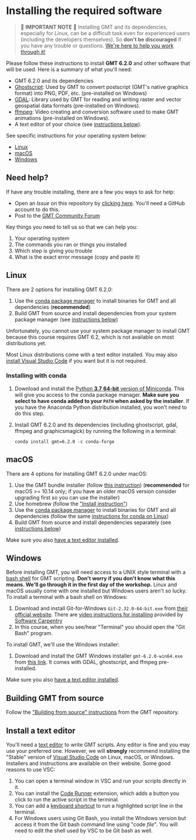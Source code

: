 # Installing the required software


> 🚨 **IMPORTANT NOTE** 🚨
> Installing GMT and its dependencies, especially for Linux, can be a difficult task even for experienced
> users (including the developers themselves). So **don't be discouraged** if you
> have any trouble or questions. [We're here to help you work through it!](#need-help)


Please follow these instructions to install **GMT 6.2.0**
and other software that will be used. Here is a summary of what you'll need:

* GMT 6.2.0 and its dependencies
* [Ghostscript](https://ghostscript.com/): Used by GMT to convert postscript (GMT's
  native graphics format) into PNG, PDF, etc. (pre-installed on Windows)
* [GDAL](https://gdal.org/): Library used by GMT for reading and writing raster and
  vector geospatial data formats (pre-installed on Windows).
* [ffmpeg](https://ffmpeg.org/): Video creating and conversion software used to make GMT
  animations (pre-installed on Windows).
* A text editor of your choice (see [instructions below](#install-a-text-editor)).

See specific instructions for your operating system below:

* [Linux](#linux)
* [macOS](#mac)
* [Windows](#windows)


## Need help?

If have any trouble installing, there are a few you ways to ask for help:

* Open an *Issue* on this repository by
  [clicking here](https://github.com/GenericMappingTools/2021-unavco-course/issues/new/choose).
  You'll need a GitHub account to do this.
* Post to the [GMT Community Forum](https://forum.generic-mapping-tools.org/)

Key things you need to tell us so that we can help you:

1. Your operating system
2. The commands you ran or things you installed
3. Which step is giving you trouble
4. What is the exact error message (copy and paste it)


## Linux

There are 2 options for installing GMT 6.2.0:

1. Use the [conda package manager](https://conda.io/en/latest/) to install
   binaries for GMT and all dependencies (**recommended**)
2. Build GMT from source and install dependencies from your system package manager (see
   [instructions below](#building-gmt-from-source))

Unfortunately, you cannot use your system package manager to install GMT because this
course requires GMT 6.2, which is not available on most distributions yet.

Most Linux distributions come with a text editor installed. You may also
[install Visual Studio Code](#install-a-text-editor) if you want but it is not required.

### Installing with conda

1. Download and install the [Python **3.7** **64-bit** version of Miniconda](https://conda.io/en/latest/miniconda.html).
   This will give you access to the conda package manager. **Make sure you select to
   have conda added to your `PATH` when asked by the installer**. If you have
   the Anaconda Python distribution installed, you won't need to do this step.
2. Install GMT 6.2.0 and its dependencies (including ghostscript, gdal, ffmpeg and graphicsmagick) by running
   the following in a terminal:

   ```
   conda install gmt=6.2.0 -c conda-forge
   ```

## macOS

There are 4 options for installing GMT 6.2.0 under macOS:

1. Use the GMT bundle installer (follow [this instruction](https://github.com/GenericMappingTools/gmt/blob/master/INSTALL.md#application-bundle))
   (**recommended** for macOS >= 10.14 only; if you have an older macOS version consider upgrading first so you can use the installer) 
2. Use homebrew (follow the ["Install instruction"](https://github.com/GenericMappingTools/gmt/blob/master/INSTALL.md#install-via-homebrew))
3. Use the [conda package manager](https://conda.io/en/latest/) to install
   binaries for GMT and all dependencies
   (follow the same [instructions for conda on Linux](#installing-with-conda))
4. Build GMT from source and install dependencies separately (see
   [instructions below](#building-gmt-from-source))

Make sure you also [have a text editor installed](#install-a-text-editor).


## Windows

Before installing GMT, you will need access to a UNIX style terminal with a
[bash shell](https://en.wikipedia.org/wiki/Bash_%28Unix_shell%29) for GMT scripting.
**Don't worry if you don't know what this means. We'll go through it in the first day of
the workshop.**
Linux and macOS usually come with one installed but Windows users aren't so lucky.
To install a terminal with a bash shell on Windows:

1. Download and install Git-for-Windows `Git-2.32.0-64-bit.exe` from
   [their official website](https://gitforwindows.org/).
   There are
   [video instructions for installing](https://www.youtube.com/watch?v=339AEqk9c-8)
   provided by [Software Carpentry](https://software-carpentry.org/)
2. In this course, when you see/hear "Terminal" you should open the "Git Bash" program.

To install GMT, we'll use the Windows installer:

1. Download and install the GMT Windows installer `gmt-6.2.0-win64.exe`
   from [this link](https://github.com/GenericMappingTools/gmt/releases/download/6.2.0/gmt-6.2.0-win64.exe).
   It comes with GDAL, ghostscript, and ffmpeg pre-installed.

Make sure you also [have a text editor installed](#install-a-text-editor).


## Building GMT from source

Follow the ["Building from source" instructions](https://github.com/GenericMappingTools/gmt/blob/master/BUILDING.md)
from the GMT repository.


## Install a text editor

You'll need a [text editor](https://en.wikipedia.org/wiki/Text_editor) to write GMT
scripts.
Any editor is fine and you may use your preferred one.  However, we will **strongly**
recommend installing the "Stable" version of [Visual Studio
Code](https://code.visualstudio.com/) on Linux, macOS, or Windows.
Installers and instructions are available on their website. Some good reasons to use VSC:

1. You can open a terminal window in VSC and run your scripts directly in it.
2. You can install the [Code Runner](https://marketplace.visualstudio.com/items?itemName=formulahendry.code-runner) extension, which adds a button you click
   to run the active script in the terminal.
3. You can add a [keyboard shortcut](https://stackoverflow.com/a/54439971) to run a highlighted script line in the terminal.
4. For Windows users using Git Bash, you install the Windows version but access it from the Git bash
   command line using "code *file*". You will need to edit the shell used by VSC to be Git bash as well.
